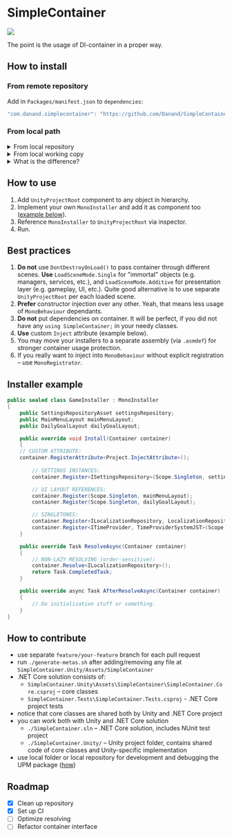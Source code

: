 # SimpleContainer
![](https://github.com/danand/SimpleContainer/workflows/Build%20and%20test/badge.svg)

The point is the usage of DI-container in a proper way.

## How to install

### From remote repository
Add in `Packages/manifest.json` to `dependencies`:
```javascript
"com.danand.simplecontainer": "https://github.com/Danand/SimpleContainer.git#0.6.9-package-unity",
```

### From local path
<details>
	<summary>From local repository</summary>
	
	"com.danand.simplecontainer": "file:///D/repos/SimpleContainer/.git#0.6.9-package-unity",
</details>

<details>
	<summary>From local working copy</summary>
	
	"com.danand.simplecontainer": "file:D:/repos/SimpleContainer/SimpleContainer.Unity/Assets",
</details>

<details>
	<summary>What is the difference?</summary>
	<p>
		Local repository is resolved just like normal Git repository with optionally specified revision.<br />
		Local working copy is being copied "as is" into dependent project, without running any Git process.
	</p>
</details>

## How to use
1. Add `UnityProjectRoot` component to any object in hierarchy.
2. Implement your own `MonoInstaller` and add it as component too ([example below](#installer-example)).
3. Reference `MonoInstaller` to `UnityProjectRoot` via inspector.
4. Run.

## Best practices
1. **Do not** use `DontDestroyOnLoad()` to pass container through different scenes. **Use** `LoadSceneMode.Single` for "immortal" objects (e.g. managers, services, etc.), and `LoadSceneMode.Additive` for presentation layer (e.g. gameplay, UI, etc.). Quite good alternative is to use separate `UnityProjectRoot` per each loaded scene.
2. **Prefer** constructor injection over any other. Yeah, that means less usage of `MonoBehaviour` dependants.
3. **Do not** put dependencies on container. It will be perfect, if you did not have any `using SimpleContainer;` in your needy classes.
4. **Use** custom `Inject` attribute (example below).
5. You may move your installers to a separate assembly (via `.asmdef`) for stronger container usage protection.
6. If you really want to inject into `MonoBehaviour` without explicit registration – use `MonoRegistrator`.

## Installer example
```csharp
public sealed class GameInstaller : MonoInstaller
{
    public SettingsRepositoryAsset settingsRepository;
    public MainMenuLayout mainMenuLayout;
    public DailyGoalLayout dailyGoalLayout;

    public override void Install(Container container)
    {
	// CUSTOM ATTRIBUTE:
	container.RegisterAttribute<Project.InjectAttribute>();
	
        // SETTINGS INSTANCES:
        container.Register<ISettingsRepository>(Scope.Singleton, settingsRepository);

        // UI LAYOUT REFERENCES:
        container.Register(Scope.Singleton, mainMenuLayout);
        container.Register(Scope.Singleton, dailyGoalLayout);

        // SINGLETONES:
        container.Register<ILocalizationRepository, LocalizationRepositoryFromFile>(Scope.Singleton);
        container.Register<ITimeProvider, TimeProviderSystemJST>(Scope.Singleton);
    }

    public override Task ResolveAsync(Container container)
    {
        // NON-LAZY RESOLVING (order-sensitive):
        container.Resolve<ILocalizationRepository>();
        return Task.CompletedTask;
    }

    public override async Task AfterResolveAsync(Container container)
    {
        // Do initialization stuff or something.
    }
}
```

## How to contribute
* use separate `feature/your-feature` branch for each pull request
* run `./generate-metas.sh` after adding/removing any file at `SimpleContainer.Unity/Assets/SimpleContainer`
* .NET Core solution consists of:
  * `SimpleContainer.Unity\Assets\SimpleContainer\SimpleContainer.Core.csproj` – core classes
  * `SimpleContainer.Tests\SimpleContainer.Tests.csproj` - .NET Core project tests
* notice that core classes are shared both by Unity and .NET Core project
* you can work both with Unity and .NET Core solution
  * `./SimpleContainer.sln` – .NET Core solution, includes NUnit test project
  * `./SimpleContainer.Unity/` – Unity project folder, contains shared code of core classes and Unity-specific implementation
* use local folder or local repository for development and debugging the UPM package ([how](#from-local-path))

## Roadmap
- [x] Clean up repository
- [x] Set up CI
- [ ] Optimize resolving
- [ ] Refactor container interface
